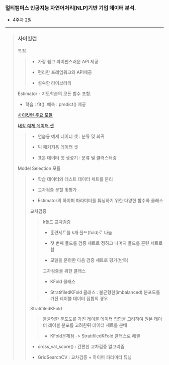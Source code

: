 ### 멀티캠퍼스 인공지능 자연어처리[NLP]기반 기업 데이터 분석.
- 4주차 2일
---
> ### 사이킷런
> 특징
>> - 가장 쉽고 파이썬스러운 API 제공
>> 
>> - 편리한 프레임워크와 API제공
>> 
>> - 성숙한 라이브러리
>
> Estimator - 지도학습의 모든 함수 포함.
> - 학습 : fit(), 예측 : predict() 제공
> 
> [사이킷런 주요 모듈](https://hun931018.tistory.com/29)
> 
> [내장 예제 데이터 셋](https://gggggeun.tistory.com/13?category=978140)
>> - 연습용 예제 데이터 셋 : 분류 및 회귀
>> 
>> - 빅 패키지용 데이터 셋
>> 
>> - 표본 데이터 셋 생성기 : 분류 및 클러스터링
>
> Model Selection 모듈
>> - 학습 데이터와 테스트 데이터 세트를 분리
>> 
>> - 교차검증 분할 및평가
>> 
>> - Estimator의 하이퍼 파라미터를 튜닝하기 위한 다양한 함수와 클래스
>>
>> 교차검증
>>> k폴드 교차검증
>>> - 훈련세트를 k개 폴드(fold)로 나눔
>>> 
>>> - 첫 번째 폴드를 검증 세트로 정하고 나머지 폴드를 훈련 세트로함
>>> 
>>> - 모델을 훈련한 다음 검증 세트로 평가(반복)
>>> 
>>> 교차검증을 위한 클래스
>>> - KFold 클래스
>>> 
>>> - StratifiledKFold 클래스 : 불균형한(imbalanced) 분포도를 가진 레이블 데이터 집합의 경우
>>
>> StratifiledKFold
>>> 불균형한 분포도를 가진 레이블 데이터 집합을 고려하여 원본 데이터 레이블 분포를 고려한뒤 데이터 세트를 분배
>>> - KFold문제점 -> StratifiledKFold 클래스로 해결
>>
>> - cross_val_score() : 간편한 교차검증 알고리즘
>>
>> - GridSearchCV : 교차검증 + 하이퍼 파라미터 튜닝
